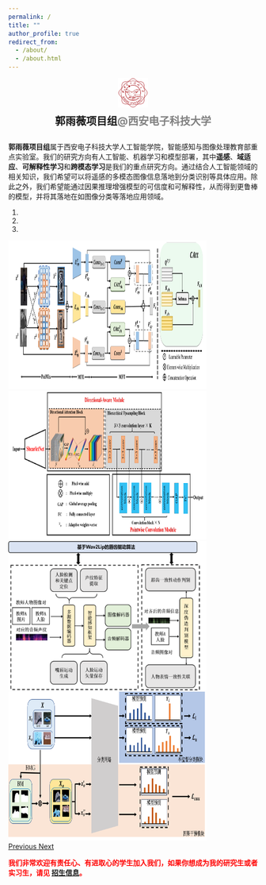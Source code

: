 ```yaml
---
permalink: /
title: ""
author_profile: true
redirect_from: 
  - /about/
  - /about.html
---
```


<div style="text-align: center;">
    <img src="images/xiaohui.png" alt="xiaohui Image" style="width:12%;"/>
</div>
<div style="height: 0.5em;"></div>
<div style="text-align: center; font-size: 1.5em; font-weight: bold;">
    郭雨薇项目组<span style="color: gray;">@西安电子科技大学</span>
</div>

<div style="height: 1em;"></div>


**郭雨薇项目组**属于西安电子科技大学人工智能学院，智能感知与图像处理教育部重点实验室。我们的研究方向有人工智能、机器学习和模型部署，其中**遥感**、**域适应**、**可解释性学习**和**跨模态学习**是我们的重点研究方向。通过结合人工智能领域的相关知识，我们希望可以将遥感的多模态图像信息落地到分类识别等具体应用。除此之外，我们希望能通过因果推理增强模型的可信度和可解释性，从而得到更鲁棒的模型，并将其落地在如图像分类等落地应用领域。

<link rel="stylesheet" href="https://stackpath.bootstrapcdn.com/bootstrap/4.5.2/css/bootstrap.min.css">
<script src="https://code.jquery.com/jquery-3.5.1.slim.min.js"></script>
<script src="https://cdn.jsdelivr.net/npm/@popperjs/core@2.9.2/dist/umd/popper.min.js"></script>
<script src="https://stackpath.bootstrapcdn.com/bootstrap/4.5.2/js/bootstrap.min.js"></script>

<div id="carouselExampleIndicators" class="carousel slide" data-ride="carousel">
  <ol class="carousel-indicators">
    <li data-target="#carouselExampleIndicators" data-slide-to="0" class="active"></li>
    <li data-target="#carouselExampleIndicators" data-slide-to="1"></li>
    <li data-target="#carouselExampleIndicators" data-slide-to="2"></li>
  </ol>
  <div class="carousel-inner">
    <div class="carousel-item active">
      <img src="images/cm1.png" class="d-block w-100" style="width: 400px; height: 300px;" alt="Zhang">
    </div>
    <div class="carousel-item">
      <img src="images/lenet.png" class="d-block w-100" style="width: 400px; height: 300px;" alt="Guo">
    </div>
    <div class="carousel-item">
      <img src="images/lip.png" class="d-block w-100" style="width: 400px; height: 300px;" alt="Guo">
    </div>
    <div class="carousel-item">
      <img src="images/yinguo2.png" class="d-block w-100" style="width: 400px; height: 300px;" alt="Guo">
    </div>
  </div>
  <a class="carousel-control-prev" href="#carouselExampleIndicators" role="button" data-slide="prev">
    <span class="carousel-control-prev-icon" aria-hidden="true"></span>
    <span class="sr-only">Previous</span>
  </a>
  <a class="carousel-control-next" href="#carouselExampleIndicators" role="button" data-slide="next">
    <span class="carousel-control-next-icon" aria-hidden="true"></span>
    <span class="sr-only">Next</span>
  </a>
</div>




<div style="height: 1em;"></div>
<div style="color: red; font-weight: bold;">
    我们非常欢迎有责任心、有进取心的学生加入我们，如果你想成为我的研究生或者实习生，请见
    <a href="https://yuwei342.github.io/recruit/">招生信息</a>。
</div>
